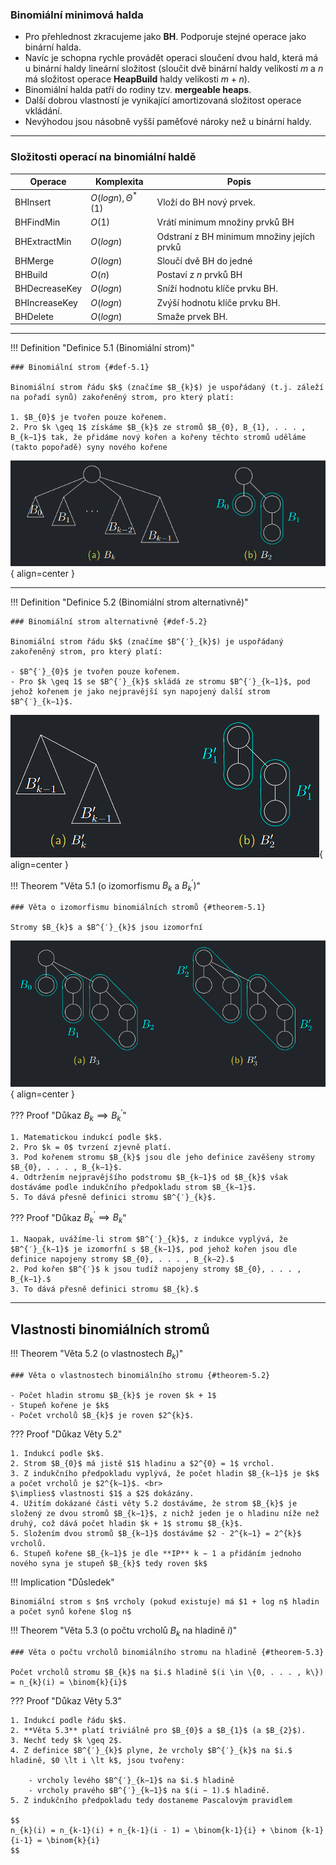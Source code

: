 ### Binomiální minimová halda

- Pro přehlednost zkracujeme jako **BH**. Podporuje stejné operace jako binární halda.
- Navíc je schopna rychle provádět operaci sloučení dvou hald, která má u binární haldy lineární složitost
  (sloučit dvě binární haldy velikostí $m$ a $n$ má složitost operace **HeapBuild** haldy velikosti $m + n$).
- Binomiální halda patří do rodiny tzv. **mergeable heaps**.
- Další dobrou vlastností je vynikající amortizovaná složitost operace vkládání.
- Nevýhodou jsou násobně vyšší paměťové nároky než u binární haldy.

---

### Složitosti operací na binomiální haldě

| Operace       | Komplexita                | Popis                                      |
|---------------|---------------------------|--------------------------------------------|
| BHInsert      | $O(log n), \Theta^{*}(1)$ | Vloží do BH nový prvek.                    |
| BHFindMin     | $O(1)$                    | Vrátí minimum množiny prvků BH             |
| BHExtractMin  | $O(log n)$                | Odstraní z BH minimum množiny jejích prvků |
| BHMerge       | $O(log n)$                | Sloučí dvě BH do jedné                     |
| BHBuild       | $O(n)$                    | Postaví z $n$ prvků BH                     |
| BHDecreaseKey | $O(log n)$                | Sníží hodnotu klíče prvku BH.              |
| BHIncreaseKey | $O(log n)$                | Zvýší hodnotu klíče prvku BH.              |
| BHDelete      | $O(log n)$                | Smaže prvek BH.                            |

---

<a id="def-5.1"></a>
!!! Definition "Definice 5.1 (Binomiální strom)"

    ### Binomiální strom {#def-5.1}

    Binomiální strom řádu $k$ (značíme $B_{k}$) je uspořádaný (t.j. záleží na pořadí synů) zakořeněný strom, pro který platí:
    
    1. $B_{0}$ je tvořen pouze kořenem.
    2. Pro $k \geq 1$ získáme $B_{k}$ ze stromů $B_{0}, B_{1}, . . . , B_{k−1}$ tak, že přidáme nový kořen a kořeny těchto stromů uděláme (takto popořadě) syny nového kořene

![Image title](../assets/05/binomial_tree.png){ align=center }


---

<a id="def-5.2"></a>
!!! Definition "Definice 5.2 (Binomiální strom alternativně)"

    ### Binomiální strom alternativně {#def-5.2}

    Binomiální strom řádu $k$ (značíme $B^{′}_{k}$) je uspořádaný zakořeněný strom, pro který platí:

    - $B^{′}_{0}$ je tvořen pouze kořenem.
    - Pro $k \geq 1$ se $B^{′}_{k}$ skládá ze stromu $B^{′}_{k−1}$, pod jehož kořenem je jako nejpravější syn napojený další strom $B^{′}_{k−1}$.

![Image title](../assets/05/binomial_tree2.png){ align=center }

<a id="theorem-5.1"></a>
!!! Theorem "Věta 5.1 (o izomorfismu $B_{k}$ a $B^{′}_{k})$"

    ### Věta o izomorfismu binomiálních stromů {#theorem-5.1}

    Stromy $B_{k}$ a $B^{′}_{k}$ jsou izomorfní

![Image title](../assets/05/binomial_tree3.png){ align=center }

??? Proof "Důkaz $B_{k} \implies B^{′}_{k}$"

    1. Matematickou indukcí podle $k$.
    2. Pro $k = 0$ tvrzení zjevně platí.
    3. Pod kořenem stromu $B_{k}$ jsou dle jeho definice zavěšeny stromy $B_{0}, . . . , B_{k−1}$.
    4. Odtržením nejpravějšího podstromu $B_{k−1}$ od $B_{k}$ však dostáváme podle indukčního předpokladu strom $B_{k−1}$.
    5. To dává přesně definici stromu $B^{′}_{k}$.

??? Proof "Důkaz $B^{′}_{k} \implies B_{k}$"

    1. Naopak, uvážíme-li strom $B^{′}_{k}$, z indukce vyplývá, že $B^{′}_{k−1}$ je izomorfní s $B_{k−1}$, pod jehož kořen jsou dle definice napojeny stromy $B_{0}, . . . , B_{k−2}.$
    2. Pod kořen $B^{′}$ k jsou tudíž napojeny stromy $B_{0}, . . . , B_{k−1}.$
    3. To dává přesně definici stromu $B_{k}.$

---

## Vlastnosti binomiálních stromů

<a id="theorem-5.2"></a>
!!! Theorem "Věta 5.2 (o vlastnostech $B_{k}$)"

    ### Věta o vlastnostech binomiálního stromu {#theorem-5.2}

    - Počet hladin stromu $B_{k}$ je roven $k + 1$
    - Stupeň kořene je $k$
    - Počet vrcholů $B_{k}$ je roven $2^{k}$.

??? Proof "Důkaz Věty 5.2"

    1. Indukcí podle $k$.
    2. Strom $B_{0}$ má jistě $1$ hladinu a $2^{0} = 1$ vrchol.
    3. Z indukčního předpokladu vyplývá, že počet hladin $B_{k−1}$ je $k$ a počet vrcholů je $2^{k−1}$. <br>
    $\implies$ vlastnosti $1$ a $2$ dokázány.
    4. Užitím dokázané části věty 5.2 dostáváme, že strom $B_{k}$ je složený ze dvou stromů $B_{k−1}$, z nichž jeden je o hladinu níže než druhý, což dává počet hladin $k + 1$ stromu $B_{k}$.
    5. Složením dvou stromů $B_{k−1}$ dostáváme $2 · 2^{k−1} = 2^{k}$ vrcholů.
    6. Stupeň kořene $B_{k−1}$ je dle **IP** k − 1 a přidáním jednoho nového syna je stupeň $B_{k}$ tedy roven $k$

!!! Implication "Důsledek"

    Binomiální strom s $n$ vrcholy (pokud existuje) má $1 + log n$ hladin a počet synů kořene $log n$

<a id="theorem-5.3"></a>
!!! Theorem "Věta 5.3 (o počtu vrcholů $B_{k}$ na hladině $i$)"

    ### Věta o počtu vrcholů binomiálního stromu na hladině {#theorem-5.3}

    Počet vrcholů stromu $B_{k}$ na $i.$ hladině $(i \in \{0, . . . , k\}) = n_{k}(i) = \binom{k}{i}$

??? Proof "Důkaz Věty 5.3"

    1. Indukcí podle řádu $k$.
    2. **Věta 5.3** platí triviálně pro $B_{0}$ a $B_{1}$ (a $B_{2}$).
    3. Nechť tedy $k \geq 2$.
    4. Z definice $B^{′}_{k}$ plyne, že vrcholy $B^{′}_{k}$ na $i.$ hladině, $0 \lt i \lt k$, jsou tvořeny:
        
        - vrcholy levého $B^{′}_{k−1}$ na $i.$ hladině
        - vrcholy pravého $B^{′}_{k−1}$ na $(i − 1).$ hladině.
    5. Z indukčního předpokladu tedy dostaneme Pascalovým pravidlem

    $$
    n_{k}(i) = n_{k-1}(i) + n_{k-1}(i - 1) = \binom{k-1}{i} + \binom {k-1}{i-1} = \binom{k}{i}
    $$
